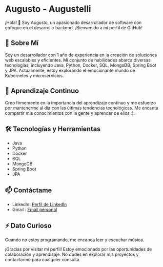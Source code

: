 # Augusto - Augustelli

¡Hola! 👋 Soy Augusto, un apasionado desarrollador de software con enfoque en el desarrollo backend. ¡Bienvenido a mi perfil de GitHub!

## 🚀 Sobre Mí

Soy un desarrollador con 1 año de experiencia en la creación de soluciones web escalables y eficientes. Mi conjunto de habilidades abarca diversas tecnologías, incluyendo Java, Python, Docker, SQL, MongoDB, Spring Boot y JPA. Actualmente, estoy explorando el emocionante mundo de Kubernetes y microservicios.

## 🌱 Aprendizaje Continuo

Creo firmemente en la importancia del aprendizaje continuo y me esfuerzo por mantenerme al día con las últimas tendencias tecnológicas. Me encanta compartir mis conocimientos con la gente y aprender de ellos :).

## 🛠️ Tecnologías y Herramientas

- Java
- Python
- Docker
- SQL
- MongoDB
- Spring Boot
- JPA


## 📫 Contáctame

- LinkedIn: [Perfil de LinkedIn](https://www.linkedin.com/in/augustotomasmancuso/)
- Gmail : [Email personal](augusto.tomas.mancuso@gmail.com)


## ⚡ Dato Curioso

Cuando no estoy programando, me encanca leer y escuchar música.

¡Gracias por visitar mi perfil! Estoy emocionado por las oportunidades de colaboración y aprendizaje. No dudes en explorar mis proyectos y contactarme para cualquier consulta.

